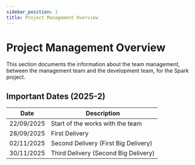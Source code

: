 ```yaml
---
sidebar_position: 1
title: Project Management Overview
---
```


# Project Management Overview

This section documents the information about the team management, between the management team and the development team, for the Spark project.

## Important Dates (2025-2)
|    Date    |             Description              |
|------------|--------------------------------------|
| 22/09/2025 | Start of the works with the team     |
| 28/09/2025 | First Delivery                       |
| 02/11/2025 | Second Delivery (First Big Delivery) |
| 30/11/2025 | Third Delivery (Second Big Delivery) |